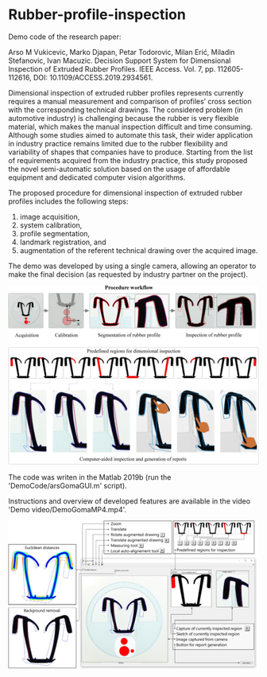 # Rubber-profile-inspection

Demo code of the research paper:

Arso M Vukicevic, Marko Djapan, Petar Todorovic, Milan Erić, Miladin Stefanovic, Ivan Macuzic. Decision Support System for Dimensional Inspection of Extruded Rubber Profiles. IEEE Access. Vol. 7, pp. 112605-112616, DOI: 10.1109/ACCESS.2019.2934561.

Dimensional inspection of extruded rubber profiles represents currently requires a manual measurement and comparison of profiles’ cross section with the corresponding technical drawings. The considered problem  (in automotive industry) is challenging because the rubber is very flexible material, which makes the manual inspection difficult and time consuming. Although some studies aimed to automate this task, their wider application in industry practice remains limited due to the rubber flexibility and variability of shapes that companies have to produce. Starting from the list of requirements acquired from the industry practice, this study proposed the novel semi-automatic solution based on the usage of affordable equipment and dedicated computer vision algorithms. 

The proposed procedure for dimensional inspection of extruded rubber profiles includes the following steps: 
1) image acquisition, 
2) system calibration, 
3) profile segmentation, 
4) landmark registration, and 
5) augmentation of the referent technical drawing over the acquired image. 

The demo was developed by using a single camera, allowing an operator to make the final decision (as requested by industry partner on the project).

![](images/Graphical%20Abstract%20JPG.jpg)

The code was writen in the Matlab 2019b (run the 'DemoCode/arsGomaGUI.m' script).

Instructions and overview of developed features are available in the video 'Demo video/DemoGomaMP4.mp4'.

![](images/Figure%208.jpg)
